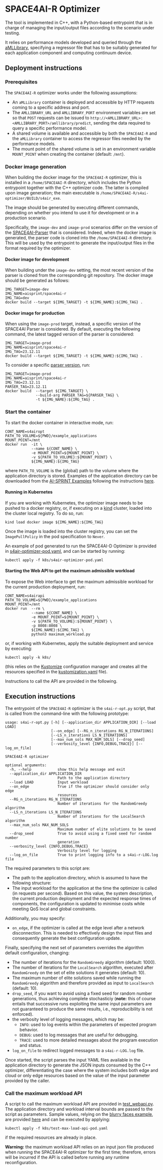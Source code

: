 # SPACE4AI-R Optimizer

The tool is implemented in C++, with a Python-based entrypoint that is in 
charge of managing the input/output files according to the scenario under 
testing.

It relies on performance models developed and queried through the 
[aMLLibrary](https://github.com/aMLLibrary/aMLLibrary), specifying a 
regressor file that has to be suitably generated for each application 
component and computing continuum device.

## Deployment instructions

### Prerequisites

The `SPACE4AI-R` optimizer works under the following assumptions:
* An `aMLLibrary` container is deployed and accessible by HTTP requests 
coming to a specific address and port.
* The `AMLLIBRARY_URL` and `AMLLIBRARY_PORT` environment variables are set so 
that `POST` requests can be issued to 
`http://<AMLLIBRARY_URL>:<AMLLIBRARY_PORT>/amllibrary/predict`, sending the 
data required to query a specific performance model. 
* A shared volume is available and accessible by both the `SPACE4AI-R` and the 
`aMLLibrary` container to access the regressor files needed by the performance 
models.
* The mount point of the shared volume is set in an environment variable 
`MOUNT_POINT` when creating the container (default: `/mnt`).

### Docker image generation

When building the docker image for the `SPACE4AI-R` optimizer, this is 
installed in a `/home/SPACE4AI-R` directory, which includes 
the Python entrypoint together with the C++ optimizer code. The latter is 
compiled upon image generation; the main executable is 
`/home/SPACE4AI-R/s4ai-optimizer/BUILD/s4air_exe`.

The image should be generated by executing different commands, depending on 
whether you intend to use it for development or in a production scenario.

Specifically, the `image-dev` and `image-prod` scenarios differ on the 
version of the 
[SPACE4AI-Parser](https://gitlab.polimi.it/ai-sprint/space4ai-parser) 
that is considered. Indeed, when the docker image is generated, the parser 
code is cloned into the `/home/SPACE4AI-R` directory. This will be used by 
the entrypoint to generate the input/output files in the format required by 
the optimizer.

#### Docker image for development

When building under the `image-dev` setting, the most recent version of the 
parser is cloned from the corresponding git repository. The docker image 
should be generated as follows:

```
IMG_TARGET=image-dev
IMG_NAME=aisprint/space4ai-r
IMG_TAG=dev
docker build --target ${IMG_TARGET} -t ${IMG_NAME}:${IMG_TAG} .
```

#### Docker image for production

When using the `image-prod` target, instead, a specific version of the 
SPACE4AI Parser is considered. By default, executing the following command, 
the latest tagged version of the parser is considered:

```
IMG_TARGET=image-prod
IMG_NAME=aisprint/space4ai-r
IMG_TAG=23.12.11
docker build --target ${IMG_TARGET} -t ${IMG_NAME}:${IMG_TAG} .
```

To consider a specific 
[parser version](https://gitlab.polimi.it/ai-sprint/space4ai-parser/-/tags), 
run:

```
IMG_TARGET=image-prod
IMG_NAME=aisprint/space4ai-r
IMG_TAG=23.12.11
PARSER_TAG=23.12.11
docker build  --target ${IMG_TARGET} \
              --build-arg PARSER_TAG=${PARSER_TAG} \
              -t ${IMG_NAME}:${IMG_TAG} .
```

### Start the container

To start the docker container in interactive mode, run:

```
CONT_NAME=s4airopt
PATH_TO_VOLUME=${PWD}/example_applications
MOUNT_POINT=/mnt
docker run  -it \
            --name ${CONT_NAME} \
            -e MOUNT_POINT=${MOUNT_POINT} \
            -v ${PATH_TO_VOLUME}:${MOUNT_POINT} \
            ${IMG_NAME}:${IMG_TAG}
```

where `PATH_TO_VOLUME` is the (global) path to the volume where the 
application directory is stored. Examples of the application directory can 
be downloaded from the 
[AI-SPRINT Examples](https://gitlab.polimi.it/ai-sprint/ai-sprint-examples) 
following the instructions [here](example_applications/README.md).

#### Running in Kubernetes 

If you are working with Kubernetes, the optimizer image needs to be pushed to 
a docker registry, or, if executing on a 
[kind]([https://kind.sigs.k8s.io](https://kind.sigs.k8s.io/)) cluster, loaded 
into the cluster local registry. To do so, run:

```
kind load docker image ${IMG_NAME}:${IMG_TAG}
```

Once the image is loaded into the cluster registry, you can set the 
`ImagePullPolicy` in the pod specification to `Never`.

An example of pod generated to run the SPACE4AI-D Optimizer is provided in 
[s4air-optimizer-pod.yaml](k8s/s4air-optimizer-pod.yaml), and can be started 
by running:

```
kubectl apply -f k8s/s4air-optimizer-pod.yaml
```

#### Starting the Web API to get the maximum admissible workload

To expose the Web interface to get the maximum admissible workload for the 
current production deployment, run:

```
CONT_NAME=s4airapi
PATH_TO_VOLUME=${PWD}/example_applications
MOUNT_POINT=/mnt
docker run  --rm \
            --name ${CONT_NAME} \
            -e MOUNT_POINT=${MOUNT_POINT} \
            -v ${PATH_TO_VOLUME}:${MOUNT_POINT} \
            -p 8008:8008 \
            ${IMG_NAME}:${IMG_TAG} \
            python3 maximum_workload.py
```

or, if working with Kubernetes, apply the suitable deployment and service by 
executing:

```
kubectl apply -k k8s/
```

(this relies on the [Kustomize](https://kustomize.io) configuration manager 
and creates all the resources specified in the 
[kustomization.yaml](k8s/kustomization.yaml) file).

Instructions to call the API are provided in the following.

## Execution instructions

The entrypoint of the `SPACE4AI-R` optimizer is the `s4ai-r-opt.py` script, 
that is called from the command-line with the following prototype:

```
usage: s4ai-r-opt.py [-h] [--application_dir APPLICATION_DIR] [--load LOAD]
                     [--on_edge] [--RG_n_iterations RG_N_ITERATIONS]
                     [--LS_n_iterations LS_N_ITERATIONS]
                     [--max_num_sols MAX_NUM_SOLS] [--drop_seed]
                     [--verbosity_level {INFO,DEBUG,TRACE}] [--log_on_file]

SPACE4AI-R optimizer

optional arguments:
  -h, --help            show this help message and exit
  --application_dir APPLICATION_DIR
                        Path to the application directory
  --load LOAD           Input workload
  --on_edge             True if the optimizer should consider only edge
                        resources
  --RG_n_iterations RG_N_ITERATIONS
                        Number of iterations for the RandomGreedy algorithm
  --LS_n_iterations LS_N_ITERATIONS
                        Number of iterations for the LocalSearch algorithm
  --max_num_sols MAX_NUM_SOLS
                        Maximum number of elite solutions to be saved
  --drop_seed           True to avoid using a fixed seed for random number
                        generation
  --verbosity_level {INFO,DEBUG,TRACE}
                        Verbosity level for logging
  --log_on_file         True to print logging info to a s4ai-r-LOG.log file
```

The required parameters to this script are:
* The path to the application directory, which is assumed to have the 
following structure:
* The input workload for the application at the time the optimizer is called 
(in requests per second). Based on this value, the system description, the 
current production deployment and the expected response times of components, 
the configuration is updated to minimise costs while meeting QoS local and 
global constraints.

Additionally, you may specify:
* `on_edge`, if the optimizer is called at the edge level after a network 
disconnection. This is needed to effectively design the input files and 
consequently generate the best configuration update.

Finally, specifying the next set of parameters overrides the algorithm default 
configuration, changing:
- The number of iterations for the `RandomGreedy` algorithm (default: 1000).
- The number of iterations for the `LocalSearch` algorithm, executed after 
`RandomGreedy` on the set of elite solutions it generates (default: 10).
- The maximum number of elite solutions saved while running the `RandomGreedy` 
algorithm and therefore provided as input to `LocalSearch` (default: 10).
- `drop_seed`, if you want to avoid using a fixed seed for random number 
generations, thus achieving complete stochasticiy (**note:** this of course 
entails that successive runs exploiting the same input parameters are not 
guaranteed to produce the same results, i.e., reproducibility is not enforced).
- the verbosity level of logging messages, which may be:
	- `INFO`: used to log events within the parameters of expected program 
  behavior.
  - `DEBUG`: used to log messages that are useful for debugging.
  - `TRACE`: used to more detailed messages about the program execution and 
  status.
- `log_on_file` to redirect logged messages to a `s4ai-r-LOG.log` file.

Once started, the script parses the input YAML files available in the 
application directory to generate the JSON inputs consumed by the C++ 
optimizer, differentiating the case where the system includes both edge and 
cloud or only edge resources based on the value of the input parameter 
provided by the caller.

### Call the maximum workload API

A script to call the maximum workload API are provided in 
[test_webapi.py](example_applications/test_webapi.py). The application 
directory and workload interval bounds are passed to the script as 
parameters. Sample values, relying on the 
[blurry faces example](https://gitlab.polimi.it/ai-sprint/ai-sprint-examples/-/tree/main/blurry_faces_single_component_local_constraint/step_6), 
are provided [here](k8s/test-max-load-api-pod.yaml) and can be executed 
by applying:

```
kubectl apply -f k8s/test-max-load-api-pod.yaml
```

if the required resources are already in place.

**Warning:** the maximum workload API relies on an input json file produced 
when running the SPACE4AI-R optimizer for the first time; therefore, errors 
will be incurred if the API is called before running any runtime 
reconfiguration.
